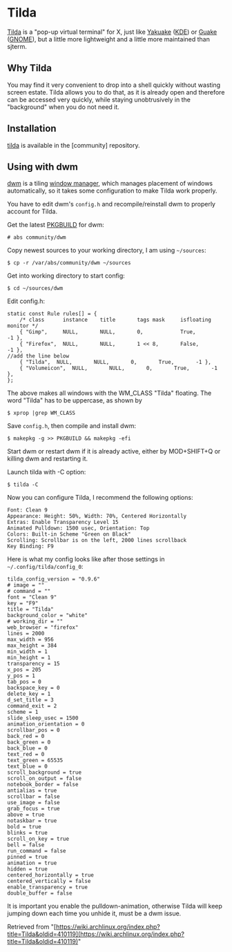 # Tilda

[Tilda](https://github.com/lanoxx/tilda/) is a "pop-up virtual terminal" for X, just like [Yakuake](/index.php/Yakuake "Yakuake") ([KDE](/index.php/KDE "KDE")) or [Guake](/index.php/Guake "Guake") ([GNOME](/index.php/GNOME "GNOME")), but a little more lightweight and a little more maintained than sjterm.

## Why Tilda

You may find it very convenient to drop into a shell quickly without wasting screen estate. Tilda allows you to do that, as it is already open and therefore can be accessed very quickly, while staying unobtrusively in the "background" when you do not need it.

## Installation

[tilda](https://www.archlinux.org/packages/?name=tilda) is available in the [community] repository.

## Using with dwm

[dwm](/index.php/Dwm "Dwm") is a tiling [window manager](/index.php/Window_manager "Window manager"), which manages placement of windows automatically, so it takes some configuration to make Tilda work properly.

You have to edit dwm's `config.h` and recompile/reinstall dwm to properly account for Tilda.

Get the latest [PKGBUILD](/index.php/PKGBUILD "PKGBUILD") for dwm:

```
# abs community/dwm

```

Copy newest sources to your working directory, I am using `~/sources`:

```
$ cp -r /var/abs/community/dwm ~/sources

```

Get into working directory to start config:

```
$ cd ~/sources/dwm

```

Edit config.h:

```
static const Rule rules[] = {
	/* class      instance    title       tags mask     isfloating   monitor */
	{ "Gimp",     NULL,       NULL,       0,            True,        -1 },
	{ "Firefox",  NULL,       NULL,       1 << 8,       False,       -1 },
//add the line below
	{ "Tilda",  NULL,       NULL,       0,       True,       -1 },
	{ "Volumeicon",  NULL,       NULL,       0,       True,       -1 },
};
```

The above makes all windows with the WM_CLASS "Tilda" floating. The word "Tilda" has to be uppercase, as shown by

```
$ xprop |grep WM_CLASS

```

Save `config.h`, then compile and install dwm:

```
$ makepkg -g >> PKGBUILD && makepkg -efi

```

Start dwm or restart dwm if it is already active, either by MOD+SHIFT+Q or killing dwm and restarting it.

Launch tilda with -C option:

```
$ tilda -C

```

Now you can configure Tilda, I recommend the following options:

```
Font: Clean 9
Appearance: Height: 50%, Width: 70%, Centered Horizontally
Extras: Enable Transparency Level 15
Animated Pulldown: 1500 usec, Orientation: Top
Colors: Built-in Scheme "Green on Black"
Scrolling: Scrollbar is on the left, 2000 lines scrollback
Key Binding: F9

```

Here is what my config looks like after those settings in `~/.config/tilda/config_0`:

```
tilda_config_version = "0.9.6"
# image = ""
# command = ""
font = "Clean 9"
key = "F9"
title = "Tilda"
background_color = "white"
# working_dir = ""
web_browser = "firefox"
lines = 2000
max_width = 956
max_height = 384
min_width = 1
min_height = 1
transparency = 15
x_pos = 205
y_pos = 1
tab_pos = 0
backspace_key = 0
delete_key = 1
d_set_title = 3
command_exit = 2
scheme = 1
slide_sleep_usec = 1500
animation_orientation = 0
scrollbar_pos = 0
back_red = 0
back_green = 0
back_blue = 0
text_red = 0
text_green = 65535
text_blue = 0
scroll_background = true
scroll_on_output = false
notebook_border = false
antialias = true
scrollbar = false
use_image = false
grab_focus = true
above = true
notaskbar = true
bold = true
blinks = true
scroll_on_key = true
bell = false
run_command = false
pinned = true
animation = true
hidden = true
centered_horizontally = true
centered_vertically = false
enable_transparency = true
double_buffer = false

```

It is important you enable the pulldown-animation, otherwise Tilda will keep jumping down each time you unhide it, must be a dwm issue.

Retrieved from "[https://wiki.archlinux.org/index.php?title=Tilda&oldid=410119](https://wiki.archlinux.org/index.php?title=Tilda&oldid=410119)"